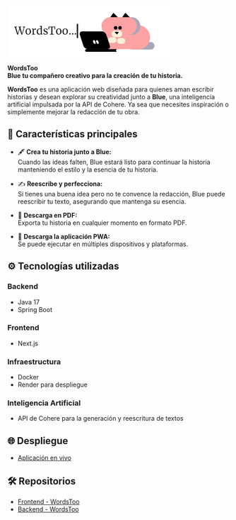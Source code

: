 ![WordsToo](public/images/icons/logoPdf.png)


**WordsToo**  
**Blue tu compañero creativo para la creación de tu historia.**  

**WordsToo** es una aplicación web diseñada para quienes aman escribir historias y desean explorar su creatividad junto a **Blue**, una inteligencia artificial impulsada por la API de Cohere. Ya sea que necesites inspiración o simplemente mejorar la redacción de tu obra.

## 🚀 **Características principales**  

- 🖋️ **Crea tu historia junto a Blue:**  
  Cuando las ideas falten, Blue estará listo para continuar la historia manteniendo el estilo y la esencia de tu historia.  

- ✍️ **Reescribe y perfecciona:**  
  Si tienes una buena idea pero no te convence la redacción, Blue puede reescribir tu texto, asegurando que mantenga su esencia.  

- 📄 **Descarga en PDF:**  
  Exporta tu historia en cualquier momento en formato PDF.
  
- 📱 **Descarga la aplicación PWA:**  
  Se puede ejecutar en múltiples dispositivos y plataformas.
  
## ⚙️ **Tecnologías utilizadas**  

### **Backend**  
- Java 17  
- Spring Boot  

### **Frontend**  
- Next.js  

### **Infraestructura**  
- Docker  
- Render para despliegue  

### **Inteligencia Artificial**  
- API de Cohere para la generación y reescritura de textos  

## 🌐 **Despliegue**  
- [Aplicación en vivo](https://words-too-eq93.vercel.app)  

## 🛠️ **Repositorios**  
- [Frontend - WordsToo](https://github.com/gastonsantos/WordsToo)  
- [Backend - WordsToo](https://github.com/gastonsantos/WordsToo.Back)  


